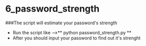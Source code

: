 # 6_password_strength
###The script will estimate your password's strength
* Run the script like -->** python password_strength.py **
* After you should input your password to find out it's strenght